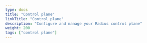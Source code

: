 ```yaml
---
type: docs
title: "Control plane"
linkTitle: "Control plane"
description: "Configure and manage your Radius control plane"
weight: 200
tags: ["control plane"]
---
```

